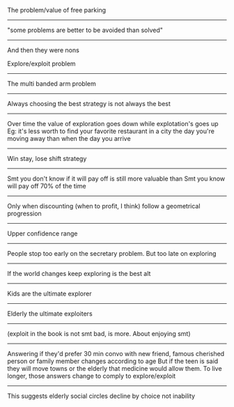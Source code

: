 The problem/value of free parking

---

"some problems are better to be avoided than solved"

---

And then they were nons

Explore/exploit problem

---

The multi banded arm problem

---

Always choosing the best strategy is not always the best  
  
---  
  
Over time the value of exploration goes down while explotation's goes up Eg: it's less worth to find your favorite restaurant in a city the day you're moving away than when the day you arrive  
  
---  
  
Win stay, lose shift strategy  
  
---  
  
Smt you don't know if it will pay off is still more valuable than Smt you know will pay off 70% of the time  
  
---  
  
Only when discounting (when to profit, I think) follow a geometrical progression  
  
---  
  
Upper confidence range  
  
---  
  
People stop too early on the secretary problem. But too late on exploring  
  
---  
  
If the world changes keep exploring is the best alt  
  
---  
  
Kids are the ultimate explorer  
  
---  
  
Elderly the ultimate exploiters  
  
---  
  
(exploit in the book is not smt bad, is more. About enjoying smt)  
  
---  
  
Answering if they'd prefer 30 min convo with new friend, famous cherished person or family member changes according to age But if the teen is said they will move towns or the elderly that medicine would allow them. To live longer, those answers change to comply to explore/exploit  
  
---  
  
This suggests elderly social circles decline by choice not inability  